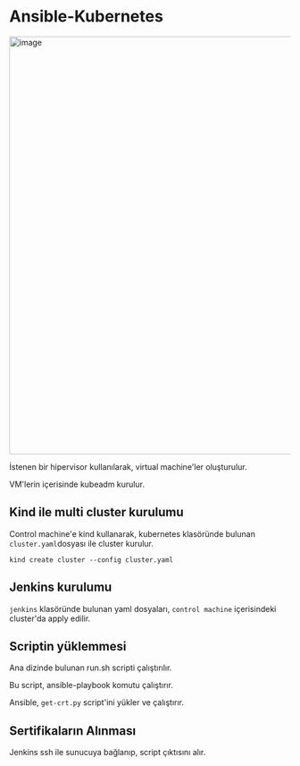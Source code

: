 # Ansible-Kubernetes

<img width="747" alt="image" src="https://user-images.githubusercontent.com/58693641/189537180-7189401c-d32e-4a5d-8f60-1e6cebfc2f61.png">

İstenen bir hipervisor kullanılarak, virtual machine'ler oluşturulur.

VM'lerin içerisinde kubeadm kurulur.

## Kind ile multi cluster kurulumu

Control machine'e kind kullanarak, kubernetes klasöründe bulunan ```cluster.yaml```dosyası ile cluster kurulur.

```shell
kind create cluster --config cluster.yaml
```

## Jenkins kurulumu

```jenkins``` klasöründe bulunan yaml dosyaları, ```control machine``` içerisindeki cluster'da apply edilir.

## Scriptin yüklemmesi

Ana dizinde bulunan run.sh scripti çalıştırılır.

Bu script, ansible-playbook komutu çalıştırır. 

Ansible, ```get-crt.py``` script'ini yükler ve çalıştırır.

## Sertifikaların Alınması

Jenkins ssh ile sunucuya bağlanıp, script çıktısını alır.
